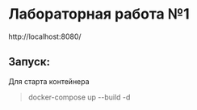 # Лабораторная работа №1

http://localhost:8080/

## Запуск:

Для старта контейнера
> docker-compose up --build -d